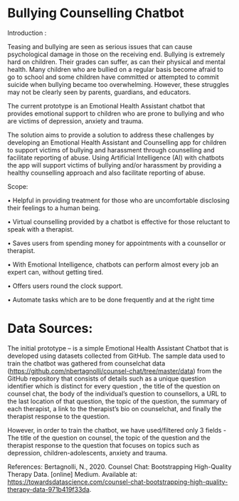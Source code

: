 # Bullying Counselling Chatbot

Introduction : 

Teasing and bullying are seen as serious issues that can cause psychological damage in those on the receiving end. 
Bullying is extremely hard on children. Their grades can suffer, as can their physical and mental health. Many children who are bullied on a regular basis become afraid to go to school and some children have committed or attempted to commit suicide when bullying became too overwhelming. However, these struggles may not be clearly seen by parents, guardians, and educators.

The current prototype is an Emotional Health Assistant chatbot that provides emotional support to children who are prone to bullying and who are victims of depression, anxiety and trauma. 

The solution aims to provide a solution to address these challenges by developing an Emotional Health Assistant and Counselling app for children to support victims of bullying and harassment through counselling and facilitate reporting of abuse. Using Artificial Intelligence (AI) with chatbots the app will support victims of bullying and/or harassment by providing a healthy counselling approach and also facilitate reporting of abuse. 

Scope: 

•	Helpful in providing treatment for those who are uncomfortable disclosing their feelings to a human being.

•	Virtual counselling provided by a chatbot is effective for those reluctant to speak with a therapist.

•	Saves users from spending money for appointments with a counsellor or therapist.

•	With Emotional Intelligence, chatbots can perform almost every job an expert can, without getting tired.

•	Offers users round the clock support.

•	Automate tasks which are to be done frequently and at the right time

# Data Sources: 

The initial prototype – is a simple Emotional Health Assistant Chatbot that is developed using datasets collected from GitHub. The sample data used to train the chatbot was gathered from counselchat data (https://github.com/nbertagnolli/counsel-chat/tree/master/data) from the GitHub repository that consists of  details such as a unique question identifier which is distinct for every question , the title of the question on counsel chat, the body of the individual’s question to counsellors, a URL to the last location of that question, the topic of the question, the summary of each therapist, a link to the therapist’s bio on counselchat, and finally the therapist response to the question. 

However, in order to train the chatbot, we have used/filtered only 3 fields - The title of the question on counsel, the topic of the question and the therapist response to the question that focuses on topics such as depression, children-adolescents, anxiety and trauma.


References:
Bertagnolli, N., 2020. Counsel Chat: Bootstrapping High-Quality Therapy Data. [online] Medium. Available at: <https://towardsdatascience.com/counsel-chat-bootstrapping-high-quality-therapy-data-971b419f33da>.
